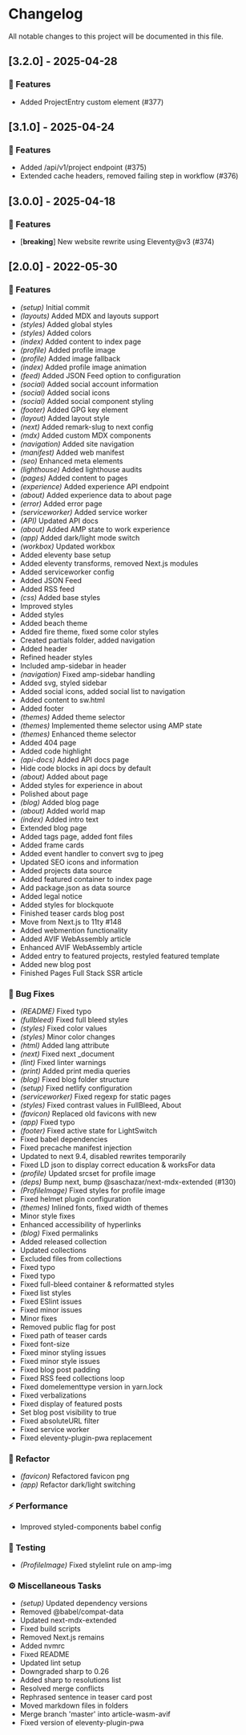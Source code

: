 # Changelog

All notable changes to this project will be documented in this file.

## [3.2.0] - 2025-04-28

### 🚀 Features

- Added ProjectEntry custom element (#377)

## [3.1.0] - 2025-04-24

### 🚀 Features

- Added /api/v1/project endpoint (#375)
- Extended cache headers, removed failing step in workflow (#376)

## [3.0.0] - 2025-04-18

### 🚀 Features

- [**breaking**] New website rewrite using Eleventy@v3 (#374)

## [2.0.0] - 2022-05-30

### 🚀 Features

- *(setup)* Initial commit
- *(layouts)* Added MDX and layouts support
- *(styles)* Added global styles
- *(styles)* Added colors
- *(index)* Added content to index page
- *(profile)* Added profile image
- *(profile)* Added image fallback
- *(index)* Added profile image animation
- *(feed)* Added JSON Feed option to configuration
- *(social)* Added social account information
- *(social)* Added social icons
- *(social)* Added social component styling
- *(footer)* Added GPG key element
- *(layout)* Added layout style
- *(next)* Added remark-slug to next config
- *(mdx)* Added custom MDX components
- *(navigation)* Added site navigation
- *(manifest)* Added web manifest
- *(seo)* Enhanced meta elements
- *(lighthouse)* Added lighthouse audits
- *(pages)* Added content to pages
- *(experience)* Added experience API endpoint
- *(about)* Added experience data to about page
- *(error)* Added error page
- *(serviceworker)* Added service worker
- *(API)* Updated API docs
- *(about)* Added AMP state to work experience
- *(app)* Added dark/light mode switch
- *(workbox)* Updated workbox
- Added eleventy base setup
- Added eleventy transforms, removed Next.js modules
- Added serviceworker config
- Added JSON Feed
- Added RSS feed
- *(css)* Added base styles
- Improved styles
- Added styles
- Added beach theme
- Added fire theme, fixed some color styles
- Created partials folder, added navigation
- Added header
- Refined header styles
- Included amp-sidebar in header
- *(navigation)* Fixed amp-sidebar handling
- Added svg, styled sidebar
- Added social icons, added social list to navigation
- Added content to sw.html
- Added footer
- *(themes)* Added theme selector
- *(themes)* Implemented theme selector using AMP state
- *(themes)* Enhanced theme selector
- Added 404 page
- Added code highlight
- *(api-docs)* Added API docs page
- Hide code blocks in api docs by default
- *(about)* Added about page
- Added styles for experience in about
- Polished about page
- *(blog)* Added blog page
- *(about)* Added world map
- *(index)* Added intro text
- Extended blog page
- Added tags page, added font files
- Added frame cards
- Added event handler to convert svg to jpeg
- Updated SEO icons and information
- Added projects data source
- Added featured container to index page
- Add package.json as data source
- Added legal notice
- Added styles for blockquote
- Finished teaser cards blog post
- Move from Next.js to 11ty #148
- Added webmention functionality
- Added AVIF WebAssembly article
- Enhanced AVIF WebAssembly article
- Added entry to featured projects, restyled featured template
- Added new blog post
- Finished Pages Full Stack SSR article

### 🐛 Bug Fixes

- *(README)* Fixed typo
- *(fullbleed)* Fixed full bleed styles
- *(styles)* Fixed color values
- *(styles)* Minor color changes
- *(html)* Added lang attribute
- *(next)* Fixed next _document
- *(lint)* Fixed linter warnings
- *(print)* Added print media queries
- *(blog)* Fixed blog folder structure
- *(setup)* Fixed netlify configuration
- *(serviceworker)* Fixed regexp for static pages
- *(styles)* Fixed contrast values in FullBleed, About
- *(favicon)* Replaced old favicons with new
- *(app)* Fixed typo
- *(footer)* Fixed active state for LightSwitch
- Fixed babel dependencies
- Fixed precache manifest injection
- Updated to next 9.4, disabled rewrites temporarily
- Fixed LD json to display correct education & worksFor data
- *(profile)* Updated srcset for profile image
- *(deps)* Bump next, bump @saschazar/next-mdx-extended (#130)
- *(ProfileImage)* Fixed styles for profile image
- Fixed helmet plugin configuration
- *(themes)* Inlined fonts, fixed width of themes
- Minor style fixes
- Enhanced accessibility of hyperlinks
- *(blog)* Fixed permalinks
- Added released collection
- Updated collections
- Excluded files from collections
- Fixed typo
- Fixed typo
- Fixed full-bleed container & reformatted styles
- Fixed list styles
- Fixed ESlint issues
- Fixed minor issues
- Minor fixes
- Removed public flag for post
- Fixed path of teaser cards
- Fixed font-size
- Fixed minor styling issues
- Fixed minor style issues
- Fixed blog post padding
- Fixed RSS feed collections loop
- Fixed domelementtype version in yarn.lock
- Fixed verbalizations
- Fixed display of featured posts
- Set blog post visibility to true
- Fixed absoluteURL filter
- Fixed service worker
- Fixed eleventy-plugin-pwa replacement

### 🚜 Refactor

- *(favicon)* Refactored favicon png
- *(app)* Refactor dark/light switching

### ⚡ Performance

- Improved styled-components babel config

### 🧪 Testing

- *(ProfileImage)* Fixed stylelint rule on amp-img

### ⚙️ Miscellaneous Tasks

- *(setup)* Updated dependency versions
- Removed @babel/compat-data
- Updated next-mdx-extended
- Fixed build scripts
- Removed Next.js remains
- Added nvmrc
- Fixed README
- Updated lint setup
- Downgraded sharp to 0.26
- Added sharp to resolutions list
- Resolved merge conflicts
- Rephrased sentence in teaser card post
- Moved markdown files in folders
- Merge branch 'master' into article-wasm-avif
- Fixed version of eleventy-plugin-pwa

<!-- generated by git-cliff -->
